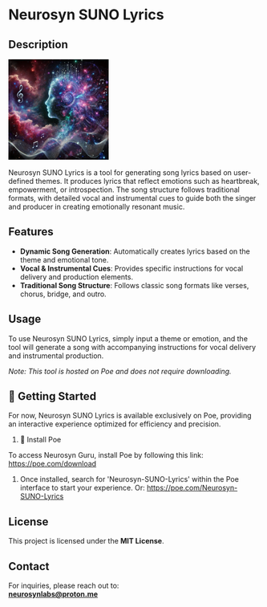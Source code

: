 # Neurosyn SUNO Lyrics

## Description

<img src="https://raw.githubusercontent.com/NeurosynLabs/Neurosyn-SUNO-Lyrics/refs/heads/main/Neurosyn-Suno-Lyrics.jpg" width="200" height="200">

Neurosyn SUNO Lyrics is a tool for generating song lyrics based on user-defined themes. It produces lyrics that reflect emotions such as heartbreak, empowerment, or introspection. The song structure follows traditional formats, with detailed vocal and instrumental cues to guide both the singer and producer in creating emotionally resonant music.

## Features
- **Dynamic Song Generation**: Automatically creates lyrics based on the theme and emotional tone.
- **Vocal & Instrumental Cues**: Provides specific instructions for vocal delivery and production elements.
- **Traditional Song Structure**: Follows classic song formats like verses, chorus, bridge, and outro.

## Usage

To use Neurosyn SUNO Lyrics, simply input a theme or emotion, and the tool will generate a song with accompanying instructions for vocal delivery and instrumental production.

*Note: This tool is hosted on Poe and does not require downloading.*


## 🚀 Getting Started

For now, Neurosyn SUNO Lyrics is available exclusively on Poe, providing an interactive experience optimized for efficiency and precision.

1. 🔗 Install Poe

To access Neurosyn Guru, install Poe by following this link: https://poe.com/download

1. Once installed, search for 'Neurosyn-SUNO-Lyrics' within the Poe interface to start your experience. Or: https://poe.com/Neurosyn-SUNO-Lyrics

## License

This project is licensed under the **MIT License**.

## Contact

For inquiries, please reach out to:  
**neurosynlabs@proton.me**
